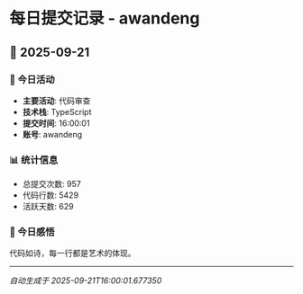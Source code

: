 # 每日提交记录 - awandeng

## 📅 2025-09-21

### 🎯 今日活动
- **主要活动**: 代码审查
- **技术栈**: TypeScript
- **提交时间**: 16:00:01
- **账号**: awandeng

### 📊 统计信息
- 总提交次数: 957
- 代码行数: 5429
- 活跃天数: 629

### 💭 今日感悟
代码如诗，每一行都是艺术的体现。

---
*自动生成于 2025-09-21T16:00:01.677350*
